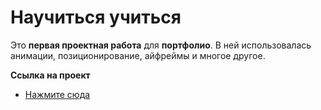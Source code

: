 # Научиться учиться

Это __первая проектная работа__ для **портфолио**. В ней использовалась анимации, позиционирование, айфреймы и многое другое.

**Ссылка на проект**

* [Нажмите сюда](https://gendrarium.github.io/how-to-learn/)
